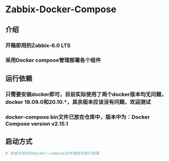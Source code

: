 # Zabbix-Docker-Compose
## 介绍
### 开箱即用的Zabbix-6.0 LTS
### 采用Docker compose管理部署各个组件

## 运行依赖
### 只需要安装docker即可，目前实际使用了两个docker版本均无问题，docker 18.09.0和20.10.*，其余版本应该没有问题，欢迎测试
### docker-compose bin文件已放在仓库中，版本中为：Docker Compose version v2.15.1

## 启动方式
```bash
# 先给仓库内的docker-compose文件增加可执行权限
```
